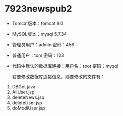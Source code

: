 # 7923newspub2
 - Tomcat版本：tomcat 9.0

 - MySQL版本：mysql 5.7.34

   

- 管理员用户：admin    密码：456

- 普通用户：tom  密码：123

  

- 代码中默认的数据库连接：用户名：root  密码：mysql

  

  若要修改数据库连接信息，则要修改的文件有：

1. DBGet.java
2. AllUser.jsp
3. deleteNews.jsp
4. deleteUser.jsp
5. doModiUser.jsp
